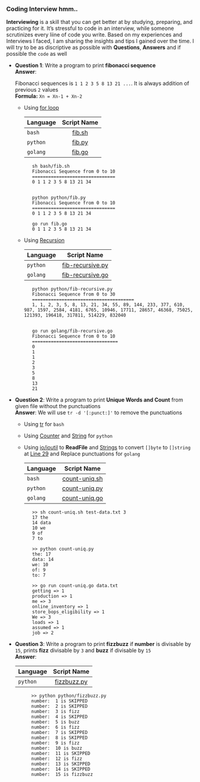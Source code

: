 ### Coding Interview hmm..

**Interviewing** is a skill that you can get better at by studying, preparing, and practicing for it. It’s stressful to code in an interview, while someone scrutinizes every liine of code you write. Based on my experiences and Interviews I faced, I am sharing the insights and tips I gained  over the time. I will try to be as discriptive as possible with **Questions**, **Answers** and if possible the `code` as well

* **Question 1**: Write a program to print **fibonacci sequence**  
**Answer**: 

    Fibonacci sequences is `1 1 2 3 5 8 13 21 ...`. It is always addition of previous `2` values  
    **Formula:**  `Xn = Xn-1 + Xn-2`  
   - Using [for loop](https://wiki.python.org/moin/ForLoop)
    
     | Language       | Script Name  | 
     | ------------- |:-------------:|
     | `bash`      | [fib.sh](bash/fib.sh) |
     | `python`      | [fib.py](python/fib.py)|
     | `golang`      | [fib.go](golang/fib.go)|  

            sh bash/fib.sh
            Fibonacci Sequence from 0 to 10
            ===============================
            0 1 1 2 3 5 8 13 21 34


            python python/fib.py
            Fibonacci Sequence from 0 to 10
            ===============================
            0 1 1 2 3 5 8 13 21 34

            go run fib.go
            0 1 1 2 3 5 8 13 21 34

     
            
   - Using [Recursion](https://www.python-course.eu/recursive_functions.php)
   
     | Language       | Script Name  | 
     | ------------- |:-------------:|
     | `python`      | [fib-recursive.py](python/fib-recursive.py)| 
     | `golang`      | [fib-recursive.go](golang/fib-recursive.go)|   

            python python/fib-recursive.py
            Fibonacci Sequence from 0 to 30
            ======================================
            1, 1, 2, 3, 5, 8, 13, 21, 34, 55, 89, 144, 233, 377, 610, 987, 1597, 2584, 4181, 6765, 10946, 17711, 28657, 46368, 75025, 121393, 196418, 317811, 514229, 832040


            go run golang/fib-recursive.go
            Fibonacci Sequence from 0 to 10
            ================================
            0
            1
            1
            2
            3
            5
            8
            13
            21

* **Question 2**: Write a program to print **Unique Words and Count** from given file without the punctuations  
**Answer**: 
     We will use `tr -d '[:punct:]'` to remove the punctuations
 
   - Using [tr](https://en.wikipedia.org/wiki/Tr_(Unix)) for `bash`
   - Using [Counter](https://docs.python.org/2/library/collections.html) and [String](https://docs.python.org/2/library/string.html) for `python`
   - Using [io/ioutil](https://golang.org/pkg/io/ioutil/) to **ReadFile** and [Strings](https://golang.org/pkg/strings/) to convert `[]byte` to `[]string` at [Line 29](https://github.com/kodelint/programming-quest/blob/66ad9d5117c3fd3244ded9563635d8b807ea8e8c/golang/count-uniq.go#L29) and Replace punctuations for `golang`
    
     | Language       | Script Name  | 
     | ------------- |:-------------:|
     | `bash`      | [count-uniq.sh](bash/count-uniq.sh) |
     | `python`      | [count-uniq.py](python/count-uniq.py) |
     | `golang`      | [count-uniq.go](golang/count-uniq.go) |

            >> sh count-uniq.sh test-data.txt 3
            17 the
            14 data
            10 we
            9 of
            7 to

            >> python count-uniq.py
            the: 17
            data: 14
            we: 10
            of: 9
            to: 7

            >> go run count-uniq.go data.txt
            getting => 1
            production => 1
            me => 3
            online_inventory => 1
            store_bops_eligibility => 1
            We => 3
            loads => 1
            assumed => 1
            job => 2

* **Question 3**: Write a program to print **fizzbuzz** if **number** is divisable by `15`, prints **fizz** divisable by `3` and **buzz** if divisable by `15`  
**Answer**: 

    
     | Language       | Script Name  | 
     | ------------- |:-------------:|
     | `python`      | [fizzbuzz.py](python/fizzbuzz.py) |

            >> python python/fizzbuzz.py
            number:  1 is SKIPPED
            number:  2 is SKIPPED
            number:  3 is fizz
            number:  4 is SKIPPED
            number:  5 is buzz
            number:  6 is fizz
            number:  7 is SKIPPED
            number:  8 is SKIPPED
            number:  9 is fizz
            number:  10 is buzz
            number:  11 is SKIPPED
            number:  12 is fizz
            number:  13 is SKIPPED
            number:  14 is SKIPPED
            number:  15 is fizzbuzz
